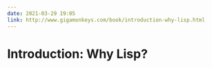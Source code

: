 ```yaml
---
date: 2021-03-29 19:05
link: http://www.gigamonkeys.com/book/introduction-why-lisp.html
---
```


# Introduction: Why Lisp? 